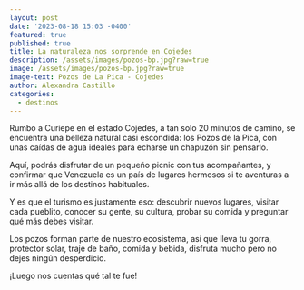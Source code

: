 ```yaml
---
layout: post
date: '2023-08-18 15:03 -0400'
featured: true
published: true
title: La naturaleza nos sorprende en Cojedes
description: /assets/images/pozos-bp.jpg?raw=true
image: /assets/images/pozos-bp.jpg?raw=true
image-text: Pozos de La Pica - Cojedes
author: Alexandra Castillo
categories:
  - destinos
---
```


Rumbo a Curiepe en el estado Cojedes, a tan solo 20 minutos de camino, se encuentra una belleza natural casi escondida: los Pozos de la Pica, con unas caídas de agua ideales para echarse un chapuzón sin pensarlo. 

Aquí, podrás disfrutar de un pequeño picnic con tus acompañantes, y confirmar que Venezuela es un país de lugares hermosos si te aventuras a ir más allá de los destinos habituales. 

Y es que el turismo es justamente eso: descubrir nuevos lugares, visitar cada pueblito, conocer su gente, su cultura, probar su comida y preguntar qué más debes visitar. 

Los pozos forman parte de nuestro ecosistema, así que lleva tu gorra, protector solar, traje de baño, comida y bebida, disfruta mucho pero no dejes ningún desperdicio.

¡Luego nos cuentas qué tal te fue! 
